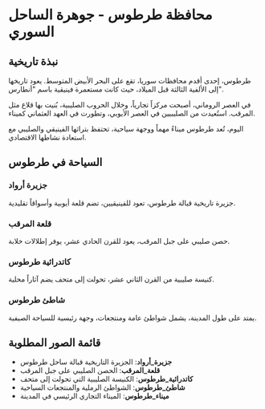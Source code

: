 # محافظة طرطوس - جوهرة الساحل السوري

## نبذة تاريخية
طرطوس، إحدى أقدم محافظات سوريا، تقع على البحر الأبيض المتوسط. يعود تاريخها إلى الألفية الثالثة قبل الميلاد، حيث كانت مستعمرة فينيقية باسم "أنطارس".

في العصر الروماني، أصبحت مركزاً تجارياً، وخلال الحروب الصليبية، بُنيت بها قلاع مثل المرقب. استُعيدت من الصليبيين في العصر الأيوبي، وتطورت في العهد العثماني كميناء.

اليوم، تُعد طرطوس ميناءً مهماً ووجهة سياحية، تحتفظ بتراثها الفينيقي والصليبي مع استعادة نشاطها الاقتصادي.

## السياحة في طرطوس
### جزيرة أرواد
جزيرة تاريخية قبالة طرطوس، تعود للفينيقيين، تضم قلعة أيوبية وأسواقاً تقليدية.

### قلعة المرقب
حصن صليبي على جبل المرقب، يعود للقرن الحادي عشر، يوفر إطلالات خلابة.

### كاتدرائية طرطوس
كنيسة صليبية من القرن الثاني عشر، تحولت إلى متحف يضم آثاراً محلية.

### شاطئ طرطوس
يمتد على طول المدينة، يشمل شواطئ عامة ومنتجعات، وجهة رئيسية للسياحة الصيفية.

## قائمة الصور المطلوبة
- **جزيرة_أرواد**: الجزيرة التاريخية قبالة ساحل طرطوس
- **قلعة_المرقب**: الحصن الصليبي على جبل المرقب
- **كاتدرائية_طرطوس**: الكنيسة الصليبية التي تحولت إلى متحف
- **شاطئ_طرطوس**: الشواطئ الرملية والمنتجعات السياحية
- **ميناء_طرطوس**: الميناء التجاري الرئيسي في المدينة